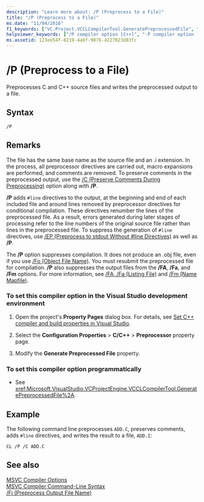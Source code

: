 ```yaml
---
description: "Learn more about: /P (Preprocess to a File)"
title: "/P (Preprocess to a File)"
ms.date: "11/04/2016"
f1_keywords: ["VC.Project.VCCLCompilerTool.GeneratePreprocessedFile", "/p", "VC.Project.VCCLWCECompilerTool.GeneratePreprocessedFile"]
helpviewer_keywords: ["/P compiler option [C++]", "-P compiler option [C++]", "P compiler option [C++]", "output files, preprocessor", "preprocessing output files"]
ms.assetid: 123ee54f-8219-4a6f-9876-4227023d83fc
---
```

# /P (Preprocess to a File)

Preprocesses C and C++ source files and writes the preprocessed output to a file.

## Syntax

```
/P
```

## Remarks

The file has the same base name as the source file and an .i extension. In the process, all preprocessor directives are carried out, macro expansions are performed, and comments are removed. To preserve comments in the preprocessed output, use the [/C (Preserve Comments During Preprocessing)](c-preserve-comments-during-preprocessing.md) option along with **/P**.

**/P** adds `#line` directives to the output, at the beginning and end of each included file and around lines removed by preprocessor directives for conditional compilation. These directives renumber the lines of the preprocessed file. As a result, errors generated during later stages of processing refer to the line numbers of the original source file rather than lines in the preprocessed file. To suppress the generation of `#line` directives, use [/EP (Preprocess to stdout Without #line Directives)](ep-preprocess-to-stdout-without-hash-line-directives.md) as well as **/P**.

The **/P** option suppresses compilation. It does not produce an .obj file, even if you use [/Fo (Object File Name)](fo-object-file-name.md). You must resubmit the preprocessed file for compilation. **/P** also suppresses the output files from the **/FA**, **/Fa**, and **/Fm** options. For more information, see [/FA, /Fa (Listing File)](fa-fa-listing-file.md) and [/Fm (Name Mapfile)](fm-name-mapfile.md).

### To set this compiler option in the Visual Studio development environment

1. Open the project's **Property Pages** dialog box. For details, see [Set C++ compiler and build properties in Visual Studio](../working-with-project-properties.md).

1. Select the **Configuration Properties** > **C/C++** > **Preprocessor** property page.

1. Modify the **Generate Preprocessed File** property.

### To set this compiler option programmatically

- See <xref:Microsoft.VisualStudio.VCProjectEngine.VCCLCompilerTool.GeneratePreprocessedFile%2A>.

## Example

The following command line preprocesses `ADD.C`, preserves comments, adds `#line` directives, and writes the result to a file, `ADD.I`:

```
CL /P /C ADD.C
```

## See also

[MSVC Compiler Options](compiler-options.md)<br/>
[MSVC Compiler Command-Line Syntax](compiler-command-line-syntax.md)<br/>
[/Fi (Preprocess Output File Name)](fi-preprocess-output-file-name.md)
